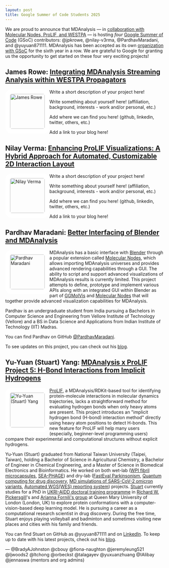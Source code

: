 ```yaml
---
layout: post
title: Google Summer of Code Students 2025
---
```


We are proud to announce that MDAnalysis — in [collaboration with Molecular Nodes, ProLIF, and WESTPA](https://github.com/MDAnalysis/mdanalysis/wiki/GSoC-2025-Project-Ideas#collaborations) — 
is hosting _four_ [Google Summer of Code][gsoc] (GSoC) contributors: @jpkrowe, @nilay-v3rma, @PardhavMaradani, and @yuyuan871111. MDAnalysis has been accepted as its own [organization with GSoC][mda-gsoc] 
for the sixth year in a row. We are grateful to Google for granting us the opportunity to get started on these four very exciting projects!

## James Rowe: [Integrating MDAnalysis Streaming Analysis within WESTPA Propagators](https://summerofcode.withgoogle.com/programs/2025/projects/SvFaSgr5)

<img
src="Picture Here"
title="James Rowe" alt="James Rowe"
style="float: left; width: 110px; height: 110px; border-radius: 20px; border: 15px solid white" />

Write a short description of your project here!

Write something about yourself here! (affiliation, background, interests - work and/or personal, etc.)

Add where we can find you here! (github, linkedin, twitter, others, etc.)

Add a link to your blog here!

## Nilay Verma: [Enhancing ProLIF Visualizations: A Hybrid Approach for Automated, Customizable 2D Interaction Layout](https://summerofcode.withgoogle.com/programs/2025/projects/XWsglxQM)

<img
src="Picture Here"
title="Nilay Verma" alt="Nilay Verma"
style="float: left; width: 110px; height: 110px; border-radius: 20px; border: 15px solid white" />

Write a short description of your project here!

Write something about yourself here! (affiliation, background, interests - work and/or personal, etc.)

Add where we can find you here! (github, linkedin, twitter, others, etc.)

Add a link to your blog here!

## Pardhav Maradani: [Better Interfacing of Blender and MDAnalysis](https://summerofcode.withgoogle.com/programs/2025/projects/9BR8jbvV)

<img
src="https://avatars.githubusercontent.com/pardhavmaradani"
title="Pardhav Maradani" alt="Pardhav Maradani"
style="float: left; width: 110px; height: 110px; border-radius: 20px; border: 15px solid white" />

MDAnalysis has a basic interface with [Blender](https://www.blender.org/) through a popular extension called [Molecular Nodes](https://github.com/BradyAJohnston/MolecularNodes), which allows importing MDAnalysis universes and provides advanced rendering capabilities through a GUI. The ability to script and support advanced visualizations of MDAnalysis results is currently limited. This project attempts to define, prototype and implement various APIs along with an integrated GUI within Blender as part of [GGMolVis](https://github.com/yuxuanzhuang/ggmolvis) and [Molecular Nodes](https://github.com/BradyAJohnston/MolecularNodes) that will together provide advanced visualization capabilities for MDAnalysis.

Pardhav is an undergraduate student from India pursuing a Bachelors in Computer Science and Engineering from Vellore Institute of Technology (Vellore) and a BS in Data Science and Applications from Indian Institute of Technology (IIT) Madras.

You can find Pardhav on GitHub [@PardhavMaradani](https://github.com/PardhavMaradani).

To see updates on this project, you can check out his [blog](https://pardhavmaradani.github.io/categories/gsoc-2025/).

## Yu-Yuan (Stuart) Yang: [MDAnalysis x ProLIF Project 5: H-Bond Interactions from Implicit Hydrogens](https://summerofcode.withgoogle.com/programs/2025/projects/5Otkx8vp)

<img
src="https://avatars.githubusercontent.com/yuyuan871111"
title="Yu-Yuan (Stuart) Yang" alt="Yu-Yuan (Stuart) Yang"
style="float: left; width: 110px; height: 110px; border-radius: 20px; border: 15px solid white" />

[ProLIF](https://github.com/chemosim-lab/ProLIF), a MDAnalysis/RDKit-based tool for identifying protein-molecule interactions in molecular dynamics trajectories, lacks a straightforward method for evaluating hydrogen bonds when only heavy atoms are present. This project introduces an "implicit hydrogen bond (H-bond) interaction method" directly using heavy atom positions to detect H-bonds. This new feature for ProLIF will help many users (especially, beginner-level programming users) compare their experimental and computational structures without explicit hydrogens.

Yu-Yuan (Stuart) graduated from National Taiwan University (Taipei, Taiwan), holding a Bachelor of Science in Agricultural Chemistry, a Bachelor of Engineer in Chemical Engineering, and a Master of Science in Biomedical Electronics and Bioinformatics. He worked on both wet-lab ([WPI fibril microcapsules](https://doi.org/10.1016/j.jtice.2024.105344), [SEA-PHAGE](https://www.linkedin.com/in/yuyuan871111/overlay/1635506597143/single-media-viewer?type=DOCUMENT&profileId=ACoAACiNG10BL5O9KRp8TUNZI_sskb-wj5N80BM&lipi=urn%3Ali%3Apage%3Ad_flagship3_profile_view_base%3BC9cMZG0TSRKfr%2F%2BybMQWPw%3D%3D)) and dry-lab ([FastEval Parkinsonism](https://doi.org/10.1038/s41746-024-01022-x), [Quantum computing for drug discovery](https://doi.org/10.1109/MNANO.2023.3249499), [MD simulations of SARS-CoV-2 omicron variants](https://doi.org/10.1093/bfgp/elac053), [Automated WGS(WES) reporting system](https://github.com/yuyuan871111/NHRI_group4)) projects. [Stuart](https://www.qmul.ac.uk/sbbs/staff/yuyuanyang.html) currently studies for a PhD in [UKRI-AIDD doctoral training programme](https://www.qmul.ac.uk/deri/ukri-aidd-doctoral-training-programme/) in [Richard W. Pickersgill](https://www.qmul.ac.uk/sbbs/staff/richardpickersgill.html)'s and [Arianna Fornili's group](https://afornililab.wordpress.com/) at Queen Mary University of London (London, UK) to explore protein conformations with a computer-vision-based deep learning model. He is pursuing a career as a computational research scientist in drug discovery. During the free time, Stuart enjoys playing volleyball and badminton and sometimes visiting new places and cities with his family and friends.

You can find Stuart on GitHub as @yuyuan871111 and on [LinkedIn](https://www.linkedin.com/in/yuyuan871111/). To keep up to date with his latest projects, check out his [blog](https://yuyuan871111.github.io/blogs/gsoc/).

— @BradyAJohnston @cbouy @fiona-naughton @jeremyleung521 @ljwoods2 @ltchong @orbeckst @talagayev @yuxuanzhuang @IAlibay @jennaswa (mentors and org admins)

[gsoc]: https://summerofcode.withgoogle.com
[mda-gsoc]: https://summerofcode.withgoogle.com/programs/2025/organizations/mdanalysis
